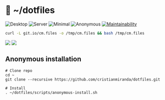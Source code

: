 # :robot: ~/dotfiles

![Desktop](https://github.com/cristianmiranda/dotfiles/workflows/Desktop/badge.svg)
![Server](https://github.com/cristianmiranda/dotfiles/workflows/Server/badge.svg)
![Minimal](https://github.com/cristianmiranda/dotfiles/workflows/Minimal/badge.svg)
![Anonymous](https://github.com/cristianmiranda/dotfiles/workflows/Anonymous/badge.svg)
[![Maintainability](https://api.codeclimate.com/v1/badges/d26f962b6f312f347e73/maintainability)](https://codeclimate.com/github/cristianmiranda/dotfiles/maintainability)

```bash
curl -L git.io/cm.files -o /tmp/cm.files && bash /tmp/cm.files
```

![](https://imgur.com/8GXVIqF.png)
![](https://imgur.com/93wRx4u.png)

## Anonymous installation
```
# Clone repo
cd ~
git clone --recursive https://github.com/cristianmiranda/dotfiles.git

# Install
. ~/dotfiles/scripts/anonymous-install.sh
```
